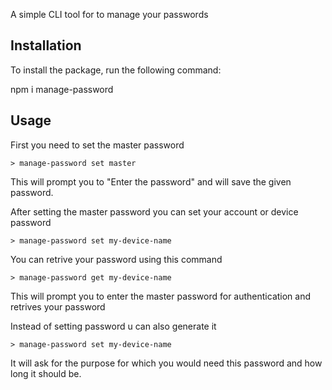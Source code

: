 A simple CLI tool for to manage your passwords

## Installation

To install the package, run the following command:

npm i manage-password

## Usage

First you need to set the master password

    > manage-password set master

This will prompt you to "Enter the password" and will save the given password.

After setting the master password you can set your account or device password

    > manage-password set my-device-name

You can retrive your password using this command

    > manage-password get my-device-name

This will prompt you to enter the master password for authentication and retrives your password

Instead of setting password u can also generate it

    > manage-password set my-device-name

It will ask for the purpose for which you would need this password and how long it should be.
